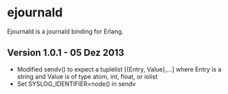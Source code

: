 ejournald
=========

Ejournald is a journald binding for Erlang.

Version 1.0.1 - 05 Dez 2013
---------------------------

* Modified sendv() to expect a tuplelist [{Entry, Value},...] where Entry is a string and Value is of type atom, int, float, or iolist
* Set SYSLOG_IDENTIFIER=node() in sendv
